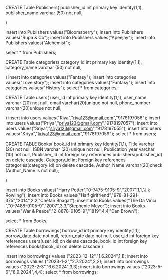 CREATE Table Publishers(
publisher_id int primary key identity(1,1),
publisher_name varchar (50) not null,

)

insert into Publishers values("Bloomsberry");
insert into Publishers values("Rupa & Co");
insert into Publishers values("Apeejay");
insert into Publishers values("Alchemist");

select * from Publishers;



CREATE Table categories(
category_id int primary key identity(1,1),
category_name varchar (50) not null,

)
insert into categories values("Fantasy");
insert into categories values("Love story");
insert into categories values("Fantasy");
insert into categories values("History");
select * from categories;



CREATE Table  users(
user_id int primary key identity(1,1),
user_name varchar (20) not null,
email varchar(20)unique not null,
phone_number varchar(20)unique not null,

)
insert into users values("Riya","riya123@gmail.com","9178197056");
insert into users values("Priya","priya123@gmail.com","9178197057");
insert into users values("Sriya","sriya123@gmail.com","9178197055");
insert into users values("Kriya","kriya123@gmail.com","9178197059");
select * from users;


CREATE TABLE Books(
book_id int primary key identity(1,1),
Title varchar (20) not null,
ISBN varchar (20)  unique not null,
Publication_year varchar (10) not null,
Publisher_id  int foreign key references publishers(publisher_id) on delete cascade,
Category_id  int Foreign key references categories(category_id) on delete cascade,
Author_Name varchar(20)check (Author_Name is not null),

)

insert into Books values("Harry Potter","0-7475-9105-9","2007",1,1,"J.k Rowling");
insert into Books values("Half girlfriend","978-81-291-375","2014",2,2,"Chetan Bhagat");
insert into Books values("The Da Vinci ","0-7488-9105-9","2007",3,3,"Stephenie Meyer");
insert into Books values("War & Peace","2-8878-9105-9","1819",4,4,"Dan Brown");



select * from Books;


CREATE Table  borrowings(
borrow_id int primary key identity(1,1),
borrow_date date not null,
return_date date not null,
user_id  int foreign key references users(user_id) on delete cascade,
book_id  int foreign key references books(book_id) on delete cascade
)

insert into borrowings values ("2023-12-12","1.6.2024",1,1);
insert into borrowings values ("2023-1-2","2.7.2024",2,2);
insert into borrowings values ("2023-2-3","6.6.2024",3,3);
insert into borrowings values ("2023-5-6","8.9.2024",4,4);
select * from borrowings;
